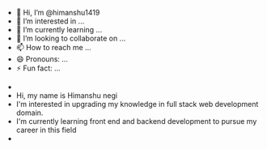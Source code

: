 - 👋 Hi, I’m @himanshu1419
- 👀 I’m interested in ...
- 🌱 I’m currently learning ...
- 💞️ I’m looking to collaborate on ...
- 📫 How to reach me ...
- 😄 Pronouns: ...
- ⚡ Fun fact: ...

<!---
himanshu1419/himanshu1419 is a ✨ special ✨ repository because its `README.md` (this file) appears on your GitHub profile.
You can click the Preview link to take a look at your changes.
--->
-
- Hi, my name is Himanshu negi
- I'm interested in upgrading my knowledge in full stack web development domain.
- I'm currently learning front end and backend development to pursue my career in this field
- 
